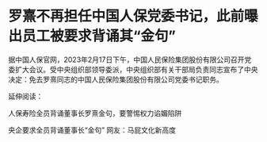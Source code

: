 # 罗熹不再担任中国人保党委书记，此前曝出员工被要求背诵其“金句”

据中国人保官网，2023年2月17日下午，中国人民保险集团股份有限公司召开党委扩大会议。受中央组织部领导委派，中央组织部有关干部局负责同志宣布了中央决定：免去罗熹同志的中国人民保险集团股份有限公司党委书记职务。

延伸阅读：

人保寿险全员背诵董事长罗熹金句，要警惕权力谄媚陷阱

央企要求全员背诵董事长“金句” 网友：马屁文化新高度

